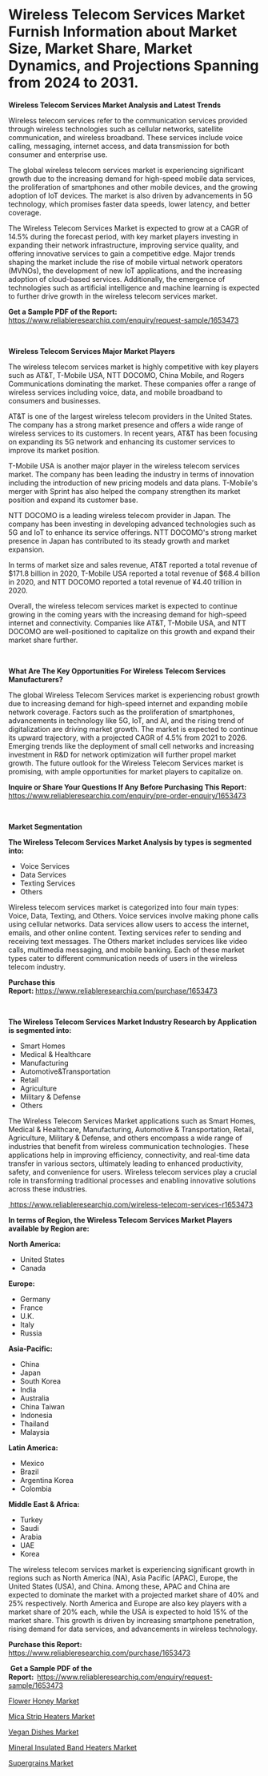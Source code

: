 <p><h1>Wireless Telecom Services Market Furnish Information about Market Size, Market Share, Market Dynamics, and Projections Spanning from 2024 to 2031.</h1></p><p><strong>Wireless Telecom Services Market Analysis and Latest Trends</strong></p>
<p><p>Wireless telecom services refer to the communication services provided through wireless technologies such as cellular networks, satellite communication, and wireless broadband. These services include voice calling, messaging, internet access, and data transmission for both consumer and enterprise use.</p><p>The global wireless telecom services market is experiencing significant growth due to the increasing demand for high-speed mobile data services, the proliferation of smartphones and other mobile devices, and the growing adoption of IoT devices. The market is also driven by advancements in 5G technology, which promises faster data speeds, lower latency, and better coverage.</p><p>The Wireless Telecom Services Market is expected to grow at a CAGR of 14.5% during the forecast period, with key market players investing in expanding their network infrastructure, improving service quality, and offering innovative services to gain a competitive edge. Major trends shaping the market include the rise of mobile virtual network operators (MVNOs), the development of new IoT applications, and the increasing adoption of cloud-based services. Additionally, the emergence of technologies such as artificial intelligence and machine learning is expected to further drive growth in the wireless telecom services market.</p></p>
<p><strong>Get a Sample PDF of the Report:&nbsp;</strong> <a href="https://www.reliableresearchiq.com/enquiry/request-sample/1653473">https://www.reliableresearchiq.com/enquiry/request-sample/1653473</a></p>
<p>&nbsp;</p>
<p><strong>Wireless Telecom Services Major Market Players</strong></p>
<p><p>The wireless telecom services market is highly competitive with key players such as AT&T, T-Mobile USA, NTT DOCOMO, China Mobile, and Rogers Communications dominating the market. These companies offer a range of wireless services including voice, data, and mobile broadband to consumers and businesses.</p><p>AT&T is one of the largest wireless telecom providers in the United States. The company has a strong market presence and offers a wide range of wireless services to its customers. In recent years, AT&T has been focusing on expanding its 5G network and enhancing its customer services to improve its market position.</p><p>T-Mobile USA is another major player in the wireless telecom services market. The company has been leading the industry in terms of innovation including the introduction of new pricing models and data plans. T-Mobile's merger with Sprint has also helped the company strengthen its market position and expand its customer base.</p><p>NTT DOCOMO is a leading wireless telecom provider in Japan. The company has been investing in developing advanced technologies such as 5G and IoT to enhance its service offerings. NTT DOCOMO's strong market presence in Japan has contributed to its steady growth and market expansion.</p><p>In terms of market size and sales revenue, AT&T reported a total revenue of $171.8 billion in 2020, T-Mobile USA reported a total revenue of $68.4 billion in 2020, and NTT DOCOMO reported a total revenue of ¥4.40 trillion in 2020.</p><p>Overall, the wireless telecom services market is expected to continue growing in the coming years with the increasing demand for high-speed internet and connectivity. Companies like AT&T, T-Mobile USA, and NTT DOCOMO are well-positioned to capitalize on this growth and expand their market share further.</p></p>
<p>&nbsp;</p>
<p><strong>What Are The Key Opportunities For Wireless Telecom Services Manufacturers?</strong></p>
<p><p>The global Wireless Telecom Services market is experiencing robust growth due to increasing demand for high-speed internet and expanding mobile network coverage. Factors such as the proliferation of smartphones, advancements in technology like 5G, IoT, and AI, and the rising trend of digitalization are driving market growth. The market is expected to continue its upward trajectory, with a projected CAGR of 4.5% from 2021 to 2026. Emerging trends like the deployment of small cell networks and increasing investment in R&D for network optimization will further propel market growth. The future outlook for the Wireless Telecom Services market is promising, with ample opportunities for market players to capitalize on.</p></p>
<p><strong>Inquire or Share Your Questions If Any Before Purchasing This Report:</strong> <a href="https://www.reliableresearchiq.com/enquiry/pre-order-enquiry/1653473">https://www.reliableresearchiq.com/enquiry/pre-order-enquiry/1653473</a></p>
<p>&nbsp;</p>
<p><strong>Market Segmentation</strong></p>
<p><strong>The Wireless Telecom Services Market Analysis by types is segmented into:</strong></p>
<p><ul><li>Voice Services</li><li>Data Services</li><li>Texting Services</li><li>Others</li></ul></p>
<p><p>Wireless telecom services market is categorized into four main types: Voice, Data, Texting, and Others. Voice services involve making phone calls using cellular networks. Data services allow users to access the internet, emails, and other online content. Texting services refer to sending and receiving text messages. The Others market includes services like video calls, multimedia messaging, and mobile banking. Each of these market types cater to different communication needs of users in the wireless telecom industry.</p></p>
<p><strong>Purchase this Report:&nbsp;</strong><a href="https://www.reliableresearchiq.com/purchase/1653473">https://www.reliableresearchiq.com/purchase/1653473</a></p>
<p>&nbsp;</p>
<p><strong>The Wireless Telecom Services Market Industry Research by Application is segmented into:</strong></p>
<p><ul><li>Smart Homes</li><li>Medical & Healthcare</li><li>Manufacturing</li><li>Automotive&Transportation</li><li>Retail</li><li>Agriculture</li><li>Military & Defense</li><li>Others</li></ul></p>
<p><p>The Wireless Telecom Services Market applications such as Smart Homes, Medical & Healthcare, Manufacturing, Automotive & Transportation, Retail, Agriculture, Military & Defense, and others encompass a wide range of industries that benefit from wireless communication technologies. These applications help in improving efficiency, connectivity, and real-time data transfer in various sectors, ultimately leading to enhanced productivity, safety, and convenience for users. Wireless telecom services play a crucial role in transforming traditional processes and enabling innovative solutions across these industries.</p></p>
<p><a href="https://www.reliableresearchiq.com/wireless-telecom-services-r1653473">&nbsp;https://www.reliableresearchiq.com/wireless-telecom-services-r1653473</a></p>
<p><strong>In terms of Region, the Wireless Telecom Services Market Players available by Region are:</strong></p>
<p>
    <p> <strong> North America: </strong>
        <ul>
            <li>United States</li>
            <li>Canada</li>
        </ul>
        </p> 
    <p> <strong> Europe: </strong>
        <ul>
            <li>Germany</li>
            <li>France</li>
            <li>U.K.</li>
            <li>Italy</li>
            <li>Russia</li>
        </ul>
        </p> 
    <p> <strong> Asia-Pacific: </strong>
        <ul>
            <li>China</li>
            <li>Japan</li>
            <li>South Korea</li>
            <li>India</li>
            <li>Australia</li>
            <li>China Taiwan</li>
            <li>Indonesia</li>
            <li>Thailand</li>
            <li>Malaysia</li>
        </ul>
        </p> 
    <p> <strong> Latin America: </strong>
        <ul>
            <li>Mexico</li>
            <li>Brazil</li>
            <li>Argentina Korea</li>
            <li>Colombia</li>
        </ul>
        </p> 
    <p> <strong> Middle East & Africa: </strong>
        <ul>
            <li>Turkey</li>
            <li>Saudi</li>
            <li>Arabia</li>
            <li>UAE</li>
            <li>Korea</li>
        </ul>
    </p>
    </p>
<p><p>The wireless telecom services market is experiencing significant growth in regions such as North America (NA), Asia Pacific (APAC), Europe, the United States (USA), and China. Among these, APAC and China are expected to dominate the market with a projected market share of 40% and 25% respectively. North America and Europe are also key players with a market share of 20% each, while the USA is expected to hold 15% of the market share. This growth is driven by increasing smartphone penetration, rising demand for data services, and advancements in wireless technology.</p></p>
<p><strong>Purchase this Report: </strong><a href="https://www.reliableresearchiq.com/purchase/1653473">https://www.reliableresearchiq.com/purchase/1653473</a></p>
<p>&nbsp;<strong>Get a Sample PDF of the Report:&nbsp;&nbsp;</strong><a href="https://www.reliableresearchiq.com/enquiry/request-sample/1653473">https://www.reliableresearchiq.com/enquiry/request-sample/1653473</a></p>
<p><strong></strong></p>
<p><p><a href="https://medium.com/@dannellbugess3/future-trends-in-global-flower-honey-market-market-insights-and-analysis-from-2024-to-2031-in-193-58fc7b3a0390">Flower Honey Market</a></p><p><a href="https://github.com/SheilaBruen2023/Market-Research-Report-List-2/blob/main/mica-strip-heaters-market.md">Mica Strip Heaters Market</a></p><p><a href="https://medium.com/@clarenceuvalis67867/vegan-dishes-market-trends-and-analysis-opportunities-and-challenges-for-future-growth-2024-b9a09a49a199">Vegan Dishes Market</a></p><p><a href="https://github.com/arionmp/Market-Research-Report-List-4/blob/main/mineral-insulated-band-heaters-market.md">Mineral Insulated Band Heaters Market</a></p><p><a href="https://medium.com/@stephaniewynterk14/supergrains-market-trends-and-analysis-opportunities-and-challenges-for-future-growth-2024-08167ec91509">Supergrains Market</a></p></p>